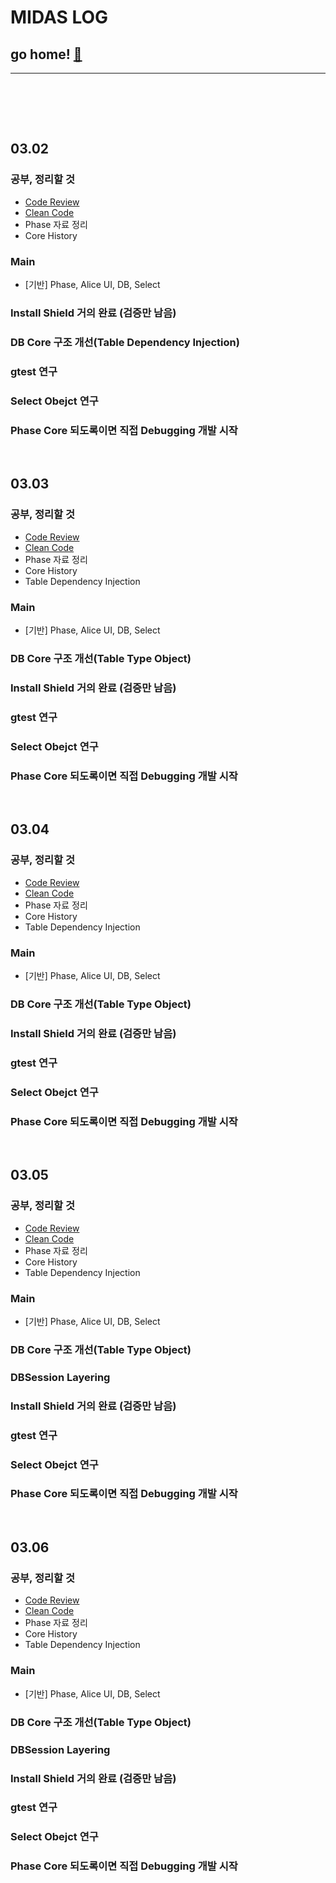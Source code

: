 # MIDAS LOG

## go home! [:house_with_garden:](https://github.com/wnsgml972/midas_log)

---

<br/><br/>

<br/>

## 03.02

### 공부, 정리할 것
* [Code Review](/contents/BasicEducation/CodeReview.md)
* [Clean Code](/contents/BasicEducation/CleanCode.md)
* Phase 자료 정리
* Core History

### Main
* [기반] Phase, Alice UI, DB, Select

### Install Shield 거의 완료 (검증만 남음)
### DB Core 구조 개선(Table Dependency Injection)
### gtest 연구
### Select Obejct 연구
### Phase Core 되도록이면 직접 Debugging 개발 시작




<br/>

## 03.03

### 공부, 정리할 것
* [Code Review](/contents/BasicEducation/CodeReview.md)
* [Clean Code](/contents/BasicEducation/CleanCode.md)
* Phase 자료 정리
* Core History
* Table Dependency Injection

### Main
* [기반] Phase, Alice UI, DB, Select

### DB Core 구조 개선(Table Type Object)
### Install Shield 거의 완료 (검증만 남음)
### gtest 연구
### Select Obejct 연구
### Phase Core 되도록이면 직접 Debugging 개발 시작





<br/>

## 03.04

### 공부, 정리할 것
* [Code Review](/contents/BasicEducation/CodeReview.md)
* [Clean Code](/contents/BasicEducation/CleanCode.md)
* Phase 자료 정리
* Core History
* Table Dependency Injection

### Main
* [기반] Phase, Alice UI, DB, Select

### DB Core 구조 개선(Table Type Object)
### Install Shield 거의 완료 (검증만 남음)
### gtest 연구
### Select Obejct 연구
### Phase Core 되도록이면 직접 Debugging 개발 시작






<br/>

## 03.05

### 공부, 정리할 것
* [Code Review](/contents/BasicEducation/CodeReview.md)
* [Clean Code](/contents/BasicEducation/CleanCode.md)
* Phase 자료 정리
* Core History
* Table Dependency Injection

### Main
* [기반] Phase, Alice UI, DB, Select

### DB Core 구조 개선(Table Type Object)
### DBSession Layering
### Install Shield 거의 완료 (검증만 남음)
### gtest 연구
### Select Obejct 연구
### Phase Core 되도록이면 직접 Debugging 개발 시작






<br/>

## 03.06

### 공부, 정리할 것
* [Code Review](/contents/BasicEducation/CodeReview.md)
* [Clean Code](/contents/BasicEducation/CleanCode.md)
* Phase 자료 정리
* Core History
* Table Dependency Injection

### Main
* [기반] Phase, Alice UI, DB, Select

### DB Core 구조 개선(Table Type Object)
### DBSession Layering
### Install Shield 거의 완료 (검증만 남음)
### gtest 연구
### Select Obejct 연구
### Phase Core 되도록이면 직접 Debugging 개발 시작



